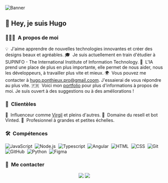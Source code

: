![Banner]([https://media.discordapp.net/attachments/1092011453856362546/1200351716642656316/image.png?ex=65c5dda6&is=65b368a6&hm=2538fb924eccb9d5837cd1548115f7df2cc30ca0b585ea5b40e601cc1e66b4b6&=&format=webp&quality=lossless&width=2566&height=770)

<h2>👋 Hey, je suis Hugo</h2>

### 👨🏻‍💻 &nbsp;A propos de moi

💡 &nbsp;J'aime apprendre de nouvelles technologies innovantes et créer des designs beaux et agréables.
🎓 &nbsp;Je suis actuellement en train d'étudier à SUPINFO - The International Institute of Information Technology.
🌱 &nbsp;L'IA prend une place de plus en plus importante, elle permet de nous aider, nous les développeurs, à travailler plus vite et mieux.
🌍 &nbsp;Vous pouvez me contacter à [hugo.ponthieux.pro@gmail.coom](mailto:hugo.ponthieux.pro@gmail.com). J'essaierai de vous répondre au plus vite.
🇫🇷 &nbsp;Voici mon [portfolio](https://hugoponthieux.fr/) pour plus d'informations à propos de moi. Je suis ouvert à des suggestions ou à des améliorations !

### 🤝 &nbsp;Clientèles

🤡 &nbsp;Influenceur comme [Virgil](https://www.instagram.com/dutilleulvirgil/) et pleins d'autres.
🤖 &nbsp;Domaine du resell et bot Vinted.
🥷 &nbsp;Profesionnel à grandes et petites échelles.

### 🛠 &nbsp;Compétences

![JavaScript](https://img.shields.io/badge/-JavaScript-05122A?style=flat&logo=javascript)&nbsp;
![Node.js](https://img.shields.io/badge/-Node.js-05122A?style=flat&logo=node.js)&nbsp;
![Typescript](https://shields.io/badge/TypeScript-3178C6?logo=TypeScript&logoColor=fff)&nbsp;
![Angular](https://img.shields.io/badge/-Angular-05122A?style=flat&logo=Angular&logoColor=fff)&nbsp;
![HTML](https://img.shields.io/badge/-HTML-05122A?style=flat&logo=HTML5)&nbsp;
![CSS](https://img.shields.io/badge/-CSS-05122A?style=flat&logo=CSS3&logoColor=1572B6)&nbsp;
![Git](https://img.shields.io/badge/-Git-05122A?style=flat&logo=git)&nbsp;
![GitHub](https://img.shields.io/badge/-GitHub-05122A?style=flat&logo=github)&nbsp;
![Python](https://img.shields.io/badge/python-3670A0?style=for-the-badge&logo=python&logoColor=ffdd54)&nbsp;
![Figma](https://img.shields.io/badge/-Figma-05122A?style=flat&logo=figma)&nbsp;

### 🌳 &nbsp;Me contacter

<p align="center">
<a href="https://hugoponthieux.fr/"><img src="https://img.shields.io/badge/-hugoponthieux.fr-3423A6?style=flat&logo=Google-Chrome&logoColor=white"/></a>
<a href="https://www.linkedin.com/in/hugo-ponthieux-supinfo/"><img src="https://img.shields.io/badge/-Hugo%20Ponthieux%20-0077B5?style=flat&logo=Linkedin&logoColor=white"/></a>
</p>
